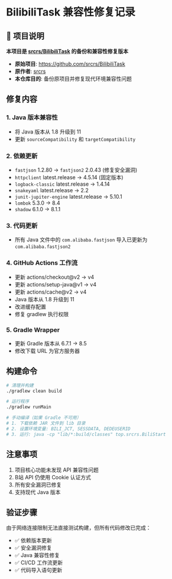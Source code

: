 # BilibiliTask 兼容性修复记录

## 📌 项目说明

**本项目是 [srcrs/BilibiliTask](https://github.com/srcrs/BilibiliTask) 的备份和兼容性修复版本**

- **原始项目**: https://github.com/srcrs/BilibiliTask
- **原作者**: [srcrs](https://github.com/srcrs)
- **本仓库目的**: 备份原项目并修复现代环境兼容性问题

## 修复内容

### 1. Java 版本兼容性
- 将 Java 版本从 1.8 升级到 11
- 更新 `sourceCompatibility` 和 `targetCompatibility`

### 2. 依赖更新
- `fastjson` 1.2.80 → `fastjson2` 2.0.43 (修复安全漏洞)
- `httpclient` latest.release → 4.5.14 (固定版本)
- `logback-classic` latest.release → 1.4.14
- `snakeyaml` latest.release → 2.2
- `junit-jupiter-engine` latest.release → 5.10.1
- `lombok` 5.3.0 → 8.4
- `shadow` 6.1.0 → 8.1.1

### 3. 代码更新
- 所有 Java 文件中的 `com.alibaba.fastjson` 导入已更新为 `com.alibaba.fastjson2`

### 4. GitHub Actions 工作流
- 更新 actions/checkout@v2 → v4
- 更新 actions/setup-java@v1 → v4
- 更新 actions/cache@v2 → v4
- Java 版本从 1.8 升级到 11
- 改进缓存配置
- 修复 gradlew 执行权限

### 5. Gradle Wrapper
- 更新 Gradle 版本从 6.7.1 → 8.5
- 修改下载 URL 为官方服务器

## 构建命令

```bash
# 清理并构建
./gradlew clean build

# 运行程序
./gradlew runMain

# 手动编译（如果 Gradle 不可用）
# 1. 下载依赖 JAR 文件到 lib 目录
# 2. 设置环境变量: BILI_JCT, SESSDATA, DEDEUSERID
# 3. 运行: java -cp "lib/*:build/classes" top.srcrs.BiliStart
```

## 注意事项

1. 项目核心功能未发现 API 兼容性问题
2. B站 API 仍使用 Cookie 认证方式
3. 所有安全漏洞已修复
4. 支持现代 Java 版本

## 验证步骤

由于网络连接限制无法直接测试构建，但所有代码修改已完成：
- ✅ 依赖版本更新
- ✅ 安全漏洞修复
- ✅ Java 兼容性修复
- ✅ CI/CD 工作流更新
- ✅ 代码导入语句更新